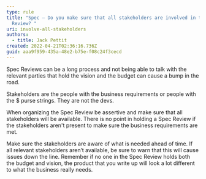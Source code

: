 ```yaml
---
type: rule
title: "Spec – Do you make sure that all stakeholders are involved in the Spec
  Review? "
uri: involve-all-stakeholders
authors:
  - title: Jack Pettit
created: 2022-04-21T02:36:16.736Z
guid: aaa9f959-435a-48e2-b75e-f08c24f3cecd
---
```

Spec Reviews can be a long process and not being able to talk with the relevant parties that hold the vision and the budget can cause a bump in the road.        

Stakeholders are the people with the business requirements or people with the $ purse strings. They are not the devs.

<!--endintro-->

When organizing the Spec Review be assertive and make sure that all stakeholders will be available. There is no point in holding a Spec Review if the stakeholders aren't present to make sure the business requirements are met. 

Make sure the stakeholders are aware of what is needed ahead of time. If all relevant stakeholders aren’t available, be sure to warn that this will cause issues down the line. Remember if no one in the Spec Review holds both the budget and vision, the product that you write up will look a lot different to what the business really needs.